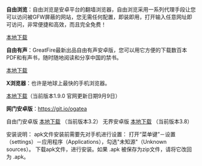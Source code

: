 **自由浏览**：自由浏览是安卓平台的翻墙浏览器，自由浏览采用一系列代理手段让您可以访问被GFW屏蔽的网站，您无需任何配置，即装即用，打开输入任意网址即可访问，非常便捷和高效，而且完全免费！

[本地下载](https://github.com/greatfire/x/raw/master/freebrowser.apk   )            

**自由有声**：GreatFire最新出品自由有声安卓版，您可以用它方便的下载数百本PDF和有声书，随时随地阅读和分享中国的禁书。

[本地下载](https://github.com/greatfire/x/raw/master/freebooks.apk)

**X浏览器**：也许是地球上最快的手机浏览器。

[本地下载](http://www.xbext.com/download/xbrowser-release.apk)（当前版本1.9.0  官网更新日期9月9日）

**网门安卓版**：https://git.io/ogatea

自由门安卓版  [本地下载](https://git.io/fgma )  （当前版本3.2）
无界安卓版 [本地下载](https://git.io/v6836) （当前版本3.8）


安装说明：
apk文件安装前需要先对手机进行设置： 打开“菜单键”－设置（settings）－应用程序（Applications），勾选"未知源"（Unknown sources）。
下载apk文件，进行安装。如果 .apk 被保存为zip文件，请将它改回为 .apk。